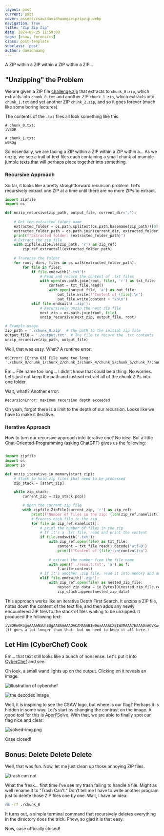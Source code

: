 ```yaml
---
layout: post
current: post
cover: assets/csaw/davidhuang/zipzipzip.webp
navigation: True
title: "Zip Zip Zip"
date: 2024-09-25 11:59:00
tags: [csaw, forensics]
class: post-template
subclass: 'post'
author: davidhuang
---
```


A ZIP within a ZIP within a ZIP within a ZIP... 

## "Unzipping" the Problem

We are given a ZIP file [challenge.zip](/assets/csaw/davidhuang/challenge.zip) that extracts to `chunk_0.zip`, which extracts into `chunk_0.txt` and another ZIP `chunk_1.zip`, which extracts into `chunk_1.txt` and yet another ZIP `chunk_2.zip`, and so it goes forever (much like some boring lectures).

The contents of the `.txt` files all look something like this:

```
# chunk_0.txt:
iVBOR

# chunk_1.txt:
w0KGg
```

So essentially, we are facing a ZIP within a ZIP within a ZIP within a… As we unzip, we see a trail of text files each containing a small chunk of mumble-jumble texts that will perhaps piece together into something.

### Recursive Approach

So far, it looks like a pretty straightforward recursion problem. Let’s recursively extract one ZIP at a time until there are no more ZIPs to extract.

```python
import zipfile
import os

def unzip_recursive(zip_path, output_file, current_dir='.'):
    
    # Get the extracted folder name
    extracted_folder = os.path.splitext(os.path.basename(zip_path))[0]
    extracted_folder_path = os.path.join(current_dir, extracted_folder)
    print(f"Extracted folder: {extracted_folder_path}")
    # Extract the zip file
    with zipfile.ZipFile(zip_path, 'r') as zip_ref:
        zip_ref.extractall(extracted_folder_path)
    
    # Traverse the folder
    for root, dirs, files in os.walk(extracted_folder_path):
        for file in files:
            if file.endswith('.txt'):
                # Read and record the content of .txt files
                with open(os.path.join(root, file), 'r') as txt_file:
                    content = txt_file.read()
                    with open(output_file, 'a') as out_file:
                        out_file.write(f"Content of {file}:\n")
                        out_file.write(content + "\n\n")
            elif file.endswith('.zip'):
                # Recursively unzip the next zip file
                next_zip = os.path.join(root, file)
                unzip_recursive(next_zip, output_file, root)

# Example usage
zip_path = './chunk_0.zip'  # The path to the initial zip file
output_file = './output.txt'  # The file to record the .txt contents
unzip_recursive(zip_path, output_file)
```

Well, that was easy. What? A runtime error:

```
OSError: [Errno 63] File name too long: './chunk_0/chunk_1/chunk_2/chunk_3/chunk_4/chunk_5/chunk_6/chunk_7/chunk_8/chunk_9/chunk_10/chunk_11/chunk_12/chunk_13/chunk_14/chunk_15/chunk_16/chunk_17/chunk_18/chunk_19/chunk_20/chunk_21/chunk_22/chunk_23/chunk_24/chunk_25/chunk_26/chunk_27/chunk_28/chunk_29/chunk_30/chunk_31/chunk_32/chunk_33/chunk_34/chunk_35/chunk_36/chunk_37/chunk_38/chunk_39/chunk_40/chunk_41/chunk_42/chunk_43/chunk_44/chunk_45/chunk_46/chunk_47/chunk_48/chunk_49/chunk_50/chunk_51/chunk_52/chunk_53/chunk_54/chunk_55/chunk_56/chunk_57/chunk_58/chunk_59/chunk_60/chunk_61/chunk_62/chunk_63/chunk_64/chunk_65/chunk_66/chunk_67/chunk_68/chunk_69/chunk_70/chunk_71/chunk_72/chunk_73/chunk_74/chunk_75/chunk_76/chunk_77/chunk_78/chunk_79/chunk_80/chunk_81/chunk_82/chunk_83/chunk_84/chunk_85/chunk_86/chunk_87/chunk_88/chunk_89/chunk_90/chunk_91/chunk_92/chunk_93/chunk_94/chunk_95/chunk_96/chunk_97/chunk_98/chunk_99/chunk_100/chunk_101/chunk_102/chunk_103/chunk_104/chunk_105/chunk_106/chunk_107/chunk_108/chunk_109/chunk_110/chunk_111/chunk_112.zip'
```

Em... File name too long... I didn’t know that could be a thing. No worries. Let’s just not keep the path and instead extract all of the chunk ZIPs into one folder. 

Wait, what!? Another error:

```
RecursionError: maximum recursion depth exceeded
```

Oh yeah, forgot there is a limit to the depth of our recursion. Looks like we have to make it iterative.

### Iterative Approach

How to turn our recursive approach into iterative one? No idea. But a little Chat-Oriented-Programming (asking ChatGPT) gives us the following:

```python

import zipfile
import os
import io

def unzip_iterative_in_memory(start_zip):
    # Stack to hold zip files that need to be processed
    zip_stack = [start_zip]

    while zip_stack:
        current_zip = zip_stack.pop()

        # Open the current zip file
        with zipfile.ZipFile(current_zip, 'r') as zip_ref:
            print(f"Number of files in the zip: {len(zip_ref.namelist())}")
            # Process each file in the zip
            for file in zip_ref.namelist():
                # print the number of files in the zip
                # If it's a .txt file, read and print the content
                if file.endswith('.txt'):
                    with zip_ref.open(file) as txt_file:
                        content = txt_file.read().decode('utf-8')
                        print(f"Content of {file}:\n{content}\n")
                        
                    # extract the number from the file name
                    with open(f'./result.txt', 'a') as f:
                        f.write(content)
                # If it's another .zip file, read it into memory and add to the stack
                elif file.endswith('.zip'):
                    with zip_ref.open(file) as nested_zip_file:
                        nested_zip_data = io.BytesIO(nested_zip_file.read())
                        zip_stack.append(nested_zip_data)

```

This approach works like an iterative Depth First Search. It unzips a ZIP file, notes down the content of the text file, and then adds any newly encountered ZIP files to the stack of files waiting to be unzipped. It produced the following text:

```
iVBORw0KGgoAAAANSUhEUgAABAAAAAQACAMAAABIw9uxAAAACXBIWXMAAA7EAAAOxAGVKw4bAAAASFBMVEUSHTIPGSz8/dr5UAj7oAjxNhcMK0lNxvD0+... 
(it goes a lot longer than that. but no need to keep it all here.)
```

## Let Him (CyberChef) Cook

Em... that text still looks like a bunch of nonsense. Let's put it into [CyberChef](https://gchq.github.io/CyberChef/) and see.

Oh look, a small wand lights up on the output. Clicking on it reveals an image:

![illustration of cyberchef](/assets/csaw/davidhuang/cyberchef.webp)

![the decoded image](/assets/csaw/davidhuang/decoded-img.webp)

Well, it is inspiring to see the CSAW logo, but where is our flag? Perhaps it is hidden in some way. Let’s start by changing the contrast on the image. A good tool for this is [Aperi'Solve](https://www.aperisolve.com/). With that, we are able to finally spot our flag nice and clear:

![solved-img.png](/assets/csaw/davidhuang/solved-img.webp)

Case closed!

## Bonus: Delete Delete Delete

Well, that was fun. Now, let me just clean up those annoying ZIP files. 

![trash can not](/assets/csaw/davidhuang/path-too-long.webp)

What the freak... first time I've see my trash failing to handle a file. Might as well rename it to "Trash Can't." Don’t tell me I have to write another program just to delete those ZIP files one by one. Wait, I have an idea:


```bash
rm -rf ./chunk_0
```

It turns out, a simple terminal command that recursively deletes everything in the directory does the trick. Phew, so glad it is that easy.

Now, case officially closed!
